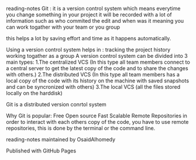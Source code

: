 reading-notes
Git :
it is a version control system which means everytime you change something in your project it will be recorded with a lot of information such as who commited the edit and when was it meaning you can work togather with your team or you group

this helps a lot by saving effort and time as it happens automatically.

Using a version control system helps in :
tracking the project history
working togather as a group
A version control system can be divided into 3 main types: 1.The centralized VCS (In this type all team members connect to a central server to get the latest copy of the code and to share the changes with others.) 2.The distributed VCS (In this type all team members has a local copy of the code with its history on the machine with saved snapshots and can be syncronized with others) 3.The local VCS (all the files stored locally on the harddisk)

Git is a distributed version conrtol system

Why Git is popular:
Free
Open source
Fast
Scalable
Remote Repositories
in order to interact with each others copy of the code, you have to use remote repositories, this is done by the terminal or the command line.

reading-notes maintained by OsaidAlhomedy

Published with GitHub Pages
